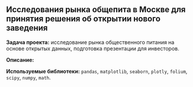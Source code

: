 ## Исследования рынка общепита в Москве для принятия решения об открытии нового заведения

**Задача проекта:** исследование рынка общественного питания на основе открытых данных, подготовка презентации для инвесторов.

**Описание:** 

**Используемые библиотеки:**  `pandas`, `matplotlib`, `seaborn`, `plotly`, `folium`, `scipy`, `numpy`, `math`.
